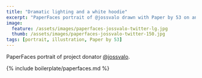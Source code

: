 ```yaml
---
title: "Dramatic lighting and a white hoodie"
excerpt: "PaperFaces portrait of @jossvalo drawn with Paper by 53 on an iPad."
image: 
  feature: /assets/images/paperfaces-jossvalo-twitter-lg.jpg
  thumb: /assets/images/paperfaces-jossvalo-twitter-150.jpg
tags: [portrait, illustration, Paper by 53]
---
```


PaperFaces portrait of project donator [@jossvalo](http://twitter.com/jossvalo).

{% include boilerplate/paperfaces.md %}